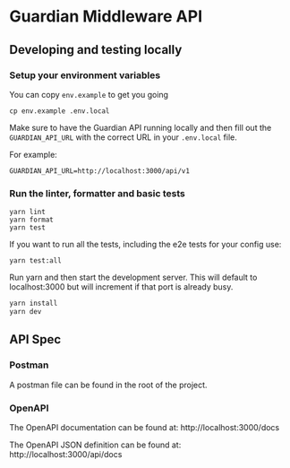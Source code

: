 # Guardian Middleware API

## Developing and testing locally

### Setup your environment variables

You can copy `env.example` to get you going

```
cp env.example .env.local
```

Make sure to have the Guardian API running locally and then fill out the `GUARDIAN_API_URL` with the correct URL in your `.env.local` file.

For example:

```
GUARDIAN_API_URL=http://localhost:3000/api/v1
```

### Run the linter, formatter and basic tests

```
yarn lint
yarn format
yarn test
```

If you want to run all the tests, including the e2e tests for your config use:

```
yarn test:all
```

Run yarn and then start the development server. This will default to localhost:3000 but will increment if that port is already busy.

```bash
yarn install
yarn dev
```

## API Spec

### Postman

A postman file can be found in the root of the project.

### OpenAPI

The OpenAPI documentation can be found at:
http://localhost:3000/docs

The OpenAPI JSON definition can be found at:
http://localhost:3000/api/docs
